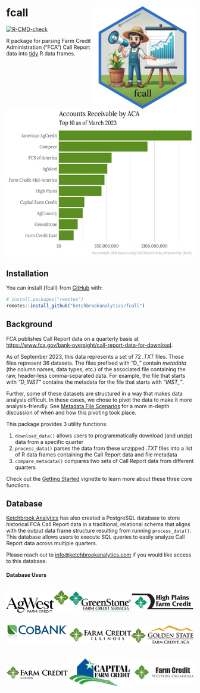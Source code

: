 
<!-- README.md is generated from README.Rmd. Please edit that file -->

# fcall <a href="https://ketchbrookanalytics.github.io/fcall/"><img src="man/figures/logo.png" align="right" height="275" alt="fcall website" /></a>

<!-- badges: start -->

[![R-CMD-check](https://github.com/ketchbrookanalytics/fcall/actions/workflows/R-CMD-check.yaml/badge.svg)](https://github.com/ketchbrookanalytics/fcall/actions/workflows/R-CMD-check.yaml)
<!-- badges: end -->

R package for parsing Farm Credit Administration (“FCA”) Call Report
data into [tidy](https://tidyr.tidyverse.org/articles/tidy-data.html) R
data frames.

<br>

<img src="man/figures/fcall-example-plot.png" align="center" height="400" alt="Example Plot of FCA Call Report Data" />

## Installation

You can install {fcall} from [GitHub](https://github.com/) with:

``` r
# install.packages("remotes")
remotes::install_github("ketchbrookanalytics/fcall")
```

## Background

FCA publishes Call Report data on a quarterly basis at
<https://www.fca.gov/bank-oversight/call-report-data-for-download>.

As of September 2023, this data represents a set of 72 *.TXT* files.
These files represent 36 datasets. The files prefixed with “D\_” contain
*metadata* (the column names, data types, etc.) of the associated file
containing the raw, header-less comma-separated data. For example, the
file that starts with *“D_INST”* contains the metadata for the file that
starts with *“INST\_”*.

Further, some of these datasets are structured in a way that makes data
analysis difficult. In these cases, we chose to pivot the data to make
it more analysis-friendly. See [Metadata File
Scenarios](#metadata-file-scenarios) for a more in-depth discussion of
when and how this pivoting took place.

This package provides 3 utility functions:

1.  `download_data()` allows users to programmatically download (and
    unzip) data from a specific quarter
2.  `process_data()` parses the data from these unzipped *.TXT* files
    into a list of R data frames containing the Call Report data and
    file metadata
3.  `compare_metadata()` compares two sets of Call Report data from
    different quarters

Check out the [Getting
Started](https://ketchbrookanalytics.github.io/fcall/articles/getting-started.html)
vignette to learn more about these three core functions.

## Database

[Ketchbrook Analytics](https://www.ketchbrookanalytics.com/) has also
created a PostgreSQL database to store historical FCA Call Report data
in a traditional, relational schema that aligns with the output data
frame structure resulting from running `process_data()`. This database
allows users to execute SQL queries to easily analyze Call Report data
across multiple quarters.

Please reach out to
[info@ketchbrookanalytics.com](mailto:info@ketchbrookanalytics.com?subject=FCA%20Call%20Report%20Database)
if you would like access to this database.

#### Database Users

<div>
<div style="display: flex; justify-content: space-evenly;">
<p style="display: flex; align-items:center">
<a href="https://agwestfc.com" target="_blank">
<img src="man/figures/agwest_logo.png" width="220" alt="AgWest Farm Credit"/>
</a>
</p>
<p style="display: flex; align-items:center">
<a href="https://www.greenstonefcs.com/" target="_blank">
<img src="man/figures/greenstone_logo.jpg" width="220" alt="GreenStone Farm Credit Services"/>
</a>
</p>
<p style="display: flex; align-items:center">
<a href="https://highplainsfarmcredit.com/" target="_blank">
<img src="man/figures/highplains_logo.png" width="220" alt="High Plains Farm Credit"/>
</a>
</p>
</div>
<div style="display: flex; justify-content: space-evenly;">
<p style="display: flex; align-items:center">
<a href="https://www.cobank.com/" target="_blank">
<img src="man/figures/cobank_logo.jpg" width="220" alt="CoBank"/>
</a>
</p>
<p style="display: flex; align-items:center">
<a href="https://www.farmcreditil.com/" target="_blank">
<img src="man/figures/fci_logo.jpg" width="220" alt="Farm Credit Illinois"/>
</a>
</p>
<p style="display: flex; align-items:center">
<a href="https://goldenstatefarmcredit.com/" target="_blank">
<img src="man/figures/golden_state_logo.png" width="220" alt="Golden State Farm Credit"/>
</a>
</p>
</div>
<div style="display: flex; justify-content: space-evenly;">
<p style="display: flex; align-items:center">
<a href="https://www.horizonfc.com/" target="_blank">
<img src="man/figures/horizon_logo.png" width="220" alt="Horizon Farm Credit"/>
</a>
</p>
<p style="display: flex; align-items:center">
<a href="https://www.capitalfarmcredit.com/" target="_blank">
<img src="man/figures/capital_logo.png" width="220" alt="Capital Farm Credit"/>
</a>
</p>
<p style="display: flex; align-items:center">
<a href="https://www.farmcreditloans.com/" target="_blank">
<img src="man/figures/western_oklahoma_logo.png" width="220" alt="Farm Credit of Western Oklahoma"/>
</a>
</p>
</div>
</div>
